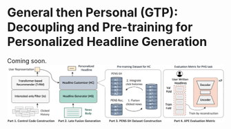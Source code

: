 # General then Personal (GTP): Decoupling and Pre-training for Personalized Headline Generation
Coming soon.
<img src="https://github.com/yunzhusong/TACL-GTP/blob/main/overview.png" width="800"/>
